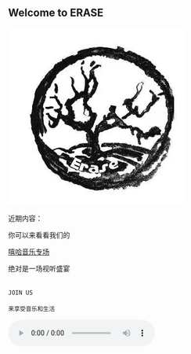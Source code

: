 ## Welcome to ERASE

<img src="eraselogo.jpg">

近期内容：

<p>你可以来看看我们的 </p>

[嘻哈音乐专场](https://mp.weixin.qq.com/s/UBlBFh8MkVT1pRS-ke0yKg) 

<p>绝对是一场视听盛宴 </p>


```markdown

JOIN US

来享受音乐和生活

```
<audio controls="controls">
  <source src="Radiohead - Spectre.mp3" type="audio/mp3" />

